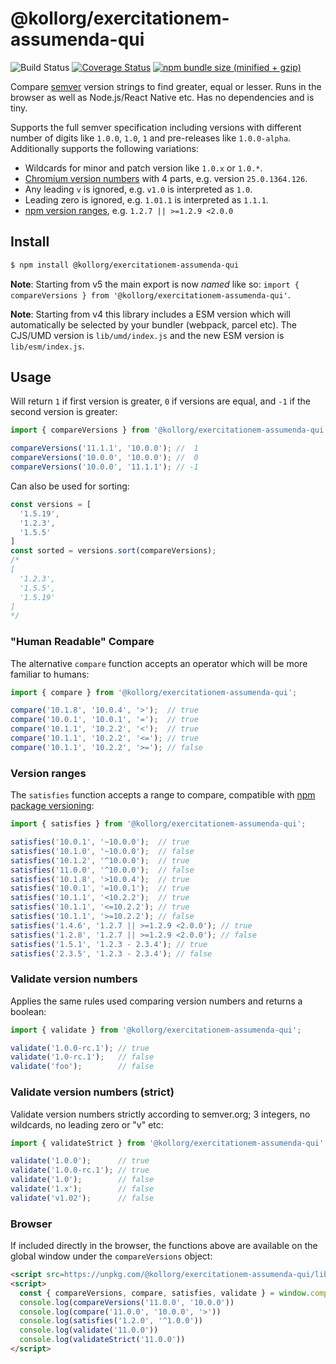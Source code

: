 # @kollorg/exercitationem-assumenda-qui

![Build Status](https://github.com/kollorg/exercitationem-assumenda-qui/actions/workflows/ci.yml/badge.svg)
[![Coverage Status](https://coveralls.io/repos/omichelsen/@kollorg/exercitationem-assumenda-qui/badge.svg?branch=master&service=github)](https://coveralls.io/github/omichelsen/@kollorg/exercitationem-assumenda-qui?branch=master)
[![npm bundle size (minified + gzip)](https://img.shields.io/bundlephobia/minzip/@kollorg/exercitationem-assumenda-qui.svg)](https://bundlephobia.com/result?p=@kollorg/exercitationem-assumenda-qui)

Compare [semver](https://semver.org/) version strings to find greater, equal or lesser. Runs in the browser as well as Node.js/React Native etc. Has no dependencies and is tiny.

Supports the full semver specification including versions with different number of digits like `1.0.0`, `1.0`, `1` and pre-releases like `1.0.0-alpha`. Additionally supports the following variations:

- Wildcards for minor and patch version like `1.0.x` or `1.0.*`.
- [Chromium version numbers](https://www.chromium.org/developers/version-numbers) with 4 parts, e.g. version `25.0.1364.126`.
- Any leading `v` is ignored, e.g. `v1.0` is interpreted as `1.0`.
- Leading zero is ignored, e.g. `1.01.1` is interpreted as `1.1.1`.
- [npm version ranges](https://docs.npmjs.com/cli/v6/using-npm/semver#ranges), e.g. `1.2.7 || >=1.2.9 <2.0.0`

## Install

```bash
$ npm install @kollorg/exercitationem-assumenda-qui
```

__Note__: Starting from v5 the main export is now _named_ like so: `import { compareVersions } from '@kollorg/exercitationem-assumenda-qui'`.

__Note__: Starting from v4 this library includes a ESM version which will automatically be selected by your bundler (webpack, parcel etc). The CJS/UMD version is `lib/umd/index.js` and the new ESM version is `lib/esm/index.js`.

## Usage

Will return `1` if first version is greater, `0` if versions are equal, and `-1` if the second version is greater:

```js
import { compareVersions } from '@kollorg/exercitationem-assumenda-qui';

compareVersions('11.1.1', '10.0.0'); //  1
compareVersions('10.0.0', '10.0.0'); //  0
compareVersions('10.0.0', '11.1.1'); // -1
```

Can also be used for sorting:

```js
const versions = [
  '1.5.19',
  '1.2.3',
  '1.5.5'
]
const sorted = versions.sort(compareVersions);
/*
[
  '1.2.3',
  '1.5.5',
  '1.5.19'
]
*/
```

### "Human Readable" Compare

The alternative `compare` function accepts an operator which will be more familiar to humans:

```js
import { compare } from '@kollorg/exercitationem-assumenda-qui';

compare('10.1.8', '10.0.4', '>');  // true
compare('10.0.1', '10.0.1', '=');  // true
compare('10.1.1', '10.2.2', '<');  // true
compare('10.1.1', '10.2.2', '<='); // true
compare('10.1.1', '10.2.2', '>='); // false
```

### Version ranges

The `satisfies` function accepts a range to compare, compatible with [npm package versioning](https://docs.npmjs.com/cli/v6/using-npm/semver):

```js
import { satisfies } from '@kollorg/exercitationem-assumenda-qui';

satisfies('10.0.1', '~10.0.0');  // true
satisfies('10.1.0', '~10.0.0');  // false
satisfies('10.1.2', '^10.0.0');  // true
satisfies('11.0.0', '^10.0.0');  // false
satisfies('10.1.8', '>10.0.4');  // true
satisfies('10.0.1', '=10.0.1');  // true
satisfies('10.1.1', '<10.2.2');  // true
satisfies('10.1.1', '<=10.2.2'); // true
satisfies('10.1.1', '>=10.2.2'); // false
satisfies('1.4.6', '1.2.7 || >=1.2.9 <2.0.0'); // true
satisfies('1.2.8', '1.2.7 || >=1.2.9 <2.0.0'); // false
satisfies('1.5.1', '1.2.3 - 2.3.4'); // true
satisfies('2.3.5', '1.2.3 - 2.3.4'); // false
```

### Validate version numbers

Applies the same rules used comparing version numbers and returns a boolean:

```js
import { validate } from '@kollorg/exercitationem-assumenda-qui';

validate('1.0.0-rc.1'); // true
validate('1.0-rc.1');   // false
validate('foo');        // false
```

### Validate version numbers (strict)

Validate version numbers strictly according to semver.org; 3 integers, no wildcards, no leading zero or "v" etc:

```js
import { validateStrict } from '@kollorg/exercitationem-assumenda-qui';

validate('1.0.0');      // true
validate('1.0.0-rc.1'); // true
validate('1.0');        // false
validate('1.x');        // false
validate('v1.02');      // false
```

### Browser

If included directly in the browser, the functions above are available on the global window under the `compareVersions` object:

```html
<script src=https://unpkg.com/@kollorg/exercitationem-assumenda-qui/lib/umd/index.js></script>
<script>
  const { compareVersions, compare, satisfies, validate } = window.compareVersions
  console.log(compareVersions('11.0.0', '10.0.0'))
  console.log(compare('11.0.0', '10.0.0', '>'))
  console.log(satisfies('1.2.0', '^1.0.0'))
  console.log(validate('11.0.0'))
  console.log(validateStrict('11.0.0'))
</script>
```
